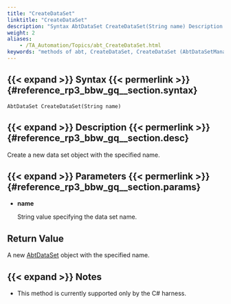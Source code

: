 ```yaml
--- 
title: "CreateDataSet"
linktitle: "CreateDataSet"
description: "Syntax AbtDataSet CreateDataSet(String name) Description Create a new data set object with the specified name. Parameters name String value specifying the data set name. Return Value A new AbtDataSet ..."
weight: 2
aliases: 
    - /TA_Automation/Topics/abt_CreateDataSet.html
keywords: "methods of abt, CreateDataSet, CreateDataSet (AbtDataSetManagement), AbtDataSetManagement, createdataset, abtdatasetmanagement createdataset, create data set"
---
```


## {{< expand >}} Syntax {{< permerlink >}} {#reference_rp3_bbw_gq__section.syntax} 

`AbtDataSet CreateDataSet(String name)`

## {{< expand >}} Description {{< permerlink >}} {#reference_rp3_bbw_gq__section.desc} 

Create a new data set object with the specified name.

## {{< expand >}} Parameters {{< permerlink >}} {#reference_rp3_bbw_gq__section.params} 

-   **name**

    String value specifying the data set name.


## Return Value

A new [AbtDataSet](/automation-guide/action-based-testing-language/testarchitect-automation-classes/automation-classes/abtdataset/) object with the specified name.

## {{< expand >}} Notes

-   This method is currently supported only by the C\# harness.




